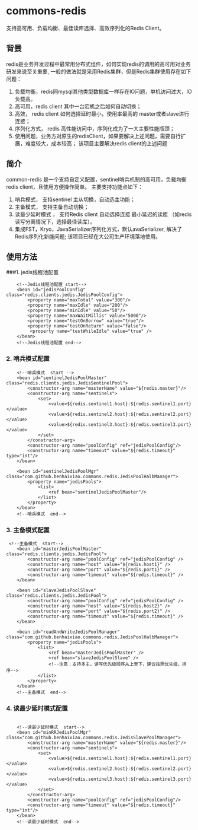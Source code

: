 # commons-redis
支持高可用、负载均衡、最佳读库选择、高效序列化的Redis Client。
## 背景
redis是业务开发过程中最常用分布式组件，如何实现redis的调用的高可用对业务研发来说至关重要,
一般的做法就是采用Redis集群，但是Redis集群使用存在如下问题：
1. 负载均衡，redis同mysql其他类型数据库一样存在IO问题，单机访问过大，IO负载高。
2. 高可用，redis client 其中一台宕机之后如何自动切换；
3. 高效， redis client 如何选择延时最小，使用率最高的 master或者slave进行连接；
4. 序列化方式， redis 高性能访问中，序列化成为了一大主要性能瓶颈；
4. 使用问题，业务方对原生的redisClient，如果要解决上述问题，需要自行扩展，难度较大，成本较高；
该项目主要解决redis client的上述问题

## 简介 
common-redis 是一个支持自定义配置，sentinel哨兵机制的高可用，负载均衡redis client，且使用方便操作简单。
主要支持功能点如下：
1.  哨兵模式， 支持sentinel 主从切换，自动选主功能；
2.  主备模式， 支持主备自动切换；
3.  读最少延时模式 ， 支持Redis client 自动选择连接 最小延迟的读库 （如redis读写分离情况下，选择最佳读库）。
4.  集成FST，Kryo，JavaSerializer序列化方式，默认avaSerializer, 解决了Redis序列化新能问题;
该项目已经在大公司生产环境落地使用。

## 使用方法

###1. jedis线程池配置

```
    <!--Jedis线程池配置 start-->
    <bean id="jedisPoolConfig" class="redis.clients.jedis.JedisPoolConfig">
        <property name="maxTotal" value="300"/>
        <property name="maxIdle" value="200"/>
        <property name="minIdle" value="50"/>
        <property name="maxWaitMillis" value="5000"/>
        <property name="testOnBorrow" value="true"/>
        <property name="testOnReturn" value="false"/>
         <property name="testWhileIdle" value="true" />
    </bean>
    <!--Jedis线程池配置 end-->
 ```

### 2. 哨兵模式配置 

```
    <!--哨兵模式  start -->
    <bean id="sentinelJedisPoolMaster" class="redis.clients.jedis.JedisSentinelPool">
        <constructor-arg name="masterName" value="${redis.master}"/>
        <constructor-arg name="sentinels">
            <set>
                <value>${redis.sentinel1.host}:${redis.sentinel1.port}</value>
                <value>${redis.sentinel2.host}:${redis.sentinel2.port}</value>
                <value>${redis.sentinel3.host}:${redis.sentinel3.port}</value>
            </set>
        </constructor-arg>
        <constructor-arg name="poolConfig" ref="jedisPoolConfig"/>
        <constructor-arg name="timeout" value="${redis.timeout}" type="int"/>
    </bean>

    <bean id="sentinelJedisPoolMgr" class="com.github.benhaixiao.commons.redis.JedisPoolHalbManager">
        <property name="jedisPools">
            <list>
                <ref bean="sentinelJedisPoolMaster"/>
            </list>
        </property>
    </bean>
    <!--哨兵模式  end-->

```


### 3. 主备模式配置 

```
 <!--主备模式  start-->
    <bean id="masterJedisPoolMaster" class="redis.clients.jedis.JedisPool">
        <constructor-arg name="poolConfig" ref="jedisPoolConfig" />
        <constructor-arg name="host" value="${redis.host1}" />
        <constructor-arg name="port" value="${redis.port1}" />
        <constructor-arg name="timeout" value="${redis.timeout}" />
    </bean>

    <bean id="slaveJedisPoolSlave" class="redis.clients.jedis.JedisPool">
        <constructor-arg name="poolConfig" ref="jedisPoolConfig" />
        <constructor-arg name="host" value="${redis.host2}" />
        <constructor-arg name="port" value="${redis.port2}" />
        <constructor-arg name="timeout" value="${redis.timeout}" />
    </bean>

    <bean id="readAndWriteJedisPoolManager" class="com.github.benhaixiao.commons.redis.JedisPoolHalbManager">
        <property name="jedisPools">
            <list>
                <ref bean="masterJedisPoolMaster" />
                <ref bean="slaveJedisPoolSlave" />
                <!--注意：支持多主，读写优先级顺序从上至下，建议按照优先级，排序-->
            </list>
        </property>
    </bean>
    <!--主备模式  end-->
```

### 4. 读最少延时模式配置 

```

    <!--读最少延时模式  start-->
    <bean id="minRRJedisPoolMgr" class="com.github.benhaixiao.commons.redis.JedisSlavePoolManager">
        <constructor-arg name="masterName" value="${redis.master}"/>
        <constructor-arg name="sentinels">
            <set>
                <value>${redis.sentinel1.host}:${redis.sentinel1.port}</value>
                <value>${redis.sentinel2.host}:${redis.sentinel2.port}</value>
                <value>${redis.sentinel3.host}:${redis.sentinel3.port}</value>
            </set>
        </constructor-arg>
        <constructor-arg name="poolConfig" ref="jedisPoolConfig"/>
        <constructor-arg name="timeout" value="${redis.timeout}" type="int"/>
    </bean>
    <!--读最少延时模式  end-->
```




